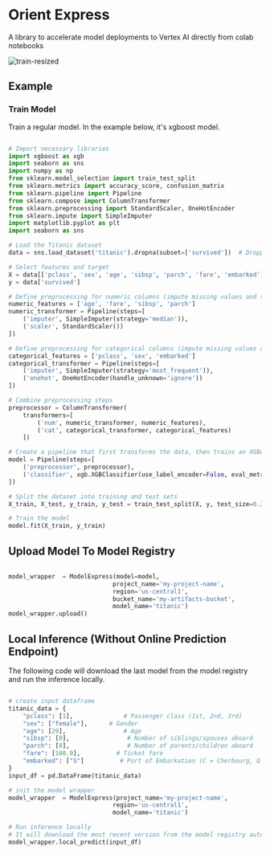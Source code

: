 # Orient Express
A library to accelerate model deployments to Vertex AI directly from colab notebooks

![train-resized](https://github.com/user-attachments/assets/f1ed32ec-07d9-4d48-8b96-3323db6b5091)

## Example

### Train Model

Train a regular model. In the example below, it's xgboost model.

```python

# Import necessary libraries
import xgboost as xgb
import seaborn as sns
import numpy as np
from sklearn.model_selection import train_test_split
from sklearn.metrics import accuracy_score, confusion_matrix
from sklearn.pipeline import Pipeline
from sklearn.compose import ColumnTransformer
from sklearn.preprocessing import StandardScaler, OneHotEncoder
from sklearn.impute import SimpleImputer
import matplotlib.pyplot as plt
import seaborn as sns

# Load the Titanic dataset
data = sns.load_dataset('titanic').dropna(subset=['survived'])  # Dropping rows with missing target labels

# Select features and target
X = data[['pclass', 'sex', 'age', 'sibsp', 'parch', 'fare', 'embarked']]
y = data['survived']

# Define preprocessing for numeric columns (impute missing values and scale features)
numeric_features = ['age', 'fare', 'sibsp', 'parch']
numeric_transformer = Pipeline(steps=[
    ('imputer', SimpleImputer(strategy='median')),
    ('scaler', StandardScaler())
])

# Define preprocessing for categorical columns (impute missing values and one-hot encode)
categorical_features = ['pclass', 'sex', 'embarked']
categorical_transformer = Pipeline(steps=[
    ('imputer', SimpleImputer(strategy='most_frequent')),
    ('onehot', OneHotEncoder(handle_unknown='ignore'))
])

# Combine preprocessing steps
preprocessor = ColumnTransformer(
    transformers=[
        ('num', numeric_transformer, numeric_features),
        ('cat', categorical_transformer, categorical_features)
    ])

# Create a pipeline that first transforms the data, then trains an XGBoost model
model = Pipeline(steps=[
    ('preprocessor', preprocessor),
    ('classifier', xgb.XGBClassifier(use_label_encoder=False, eval_metric='logloss'))
])

# Split the dataset into training and test sets
X_train, X_test, y_train, y_test = train_test_split(X, y, test_size=0.2, random_state=42)

# Train the model
model.fit(X_train, y_train)
```

## Upload Model To Model Registry

```python

model_wrapper  = ModelExpress(model=model,
                             project_name='my-project-name',
                             region='us-central1',
                             bucket_name='my-artifacts-bucket',
                             model_name='titanic')
model_wrapper.upload()
```

## Local Inference (Without Online Prediction Endpoint)

The following code will download the last model from the model registry and run the inference locally.

```python

# create input dataframe
titanic_data = {
    "pclass": [1],              # Passenger class (1st, 2nd, 3rd)
    "sex": ["female"],      # Gender
    "age": [29],                # Age
    "sibsp": [0],                # Number of siblings/spouses aboard
    "parch": [0],                # Number of parents/children aboard
    "fare": [100.0],          # Ticket fare
    "embarked": ["S"]          # Port of Embarkation (C = Cherbourg, Q = Queenstown, S = Southampton)
}
input_df = pd.DataFrame(titanic_data)

# init the model wrapper
model_wrapper  = ModelExpress(project_name='my-project-name',
                             region='us-central1',
                             model_name='titanic')

# Run inference locally
# It will download the most recent version from the model registry automatically
model_wrapper.local_predict(input_df)
```
